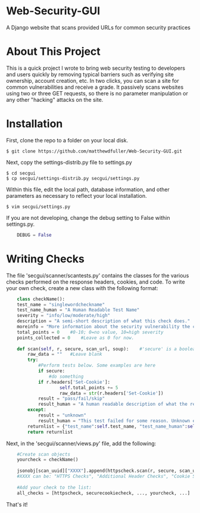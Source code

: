 Web-Security-GUI
================

A Django website that scans provided URLs for common security practices

# About This Project
This is a quick project I wrote to bring web security testing to developers and users quickly by removing typical
barriers such as verifying site ownership, account creation, etc. In two clicks, you can scan a site for common
vulnerabilities and receive a grade. It passively scans websites using two or three GET requests, so there is no
parameter manipulation or any other "hacking" attacks on the site.

#  Installation
First, clone the repo to a folder on your local disk.

    $ git clone https://github.com/matthewdfuller/Web-Security-GUI.git
    
Next, copy the settings-distrib.py file to settings.py

    $ cd secgui
    $ cp secgui/settings-distrib.py secgui/settings.py
    
Within this file, edit the local path, database information, and other parameters as necessary to reflect your local installation.

    $ vim secgui/settings.py

If you are not developing, change the debug setting to False within settings.py.

```python
    DEBUG = False
```

# Writing Checks
The file 'secgui/scanner/scantests.py' contains the classes for the various checks performed on the response headers, cookies, and code.
To write your own check, create a new class with the following format:

```python
    class checkName():
    test_name = "singlewordcheckname"
    test_name_human = "A Human Readable Test Name"
    severity = "info/low/moderate/high"
    description = "A semi-short description of what this check does."
    moreinfo = "More information about the security vulnerability the check is testing for."
    total_points = 0    #0-10; 0=no value, 10=high severity
    points_collected = 0    #Leave as 0 for now.
    
    def scan(self, r, secure, scan_url, soup):    #'secure' is a boolean value for HTTPS enabled (True) or not (False)    'scan_url' is the URL of the scan   'soup' is a BeautifulSoup object
        raw_data = ""   #Leave blank
        try:
            #Perform tests below. Some examples are here
            if secure:
                #do something
            if r.headers['Set-Cookie']:
                    self.total_points += 5
                    raw_data = str(r.headers['Set-Cookie'])
            result = "pass/fail/skip"
            result_human = "A human readable description of what the result means."
        except:
            result = "unknown"
            result_human = "This test failed for some reason. Unknown error."
        returnlist = {"test_name":self.test_name, "test_name_human":self.test_name_human, "description":self.description, "severity":self.severity, "result":result, "result_human":result_human, "raw_data":raw_data, "moreinfo":self.moreinfo}
        return returnlist
```

Next, in the 'secgui/scanner/views.py' file, add the following:

```python
    #Create scan objects
    yourcheck = checkName()
    
    jsonobj[scan_uuid]["XXXX"].append(httpscheck.scan(r, secure, scan_url, soup))
    #XXXX can be: "HTTPS Checks", "Additional Header Checks", "Cookie Security", "Form Security", or "Other Security Checks" depending on which category it best fits.
    
    #Add your check to the list:
    all_checks = [httpscheck, securecookiecheck, ..., yourcheck, ...]
```

That's it!